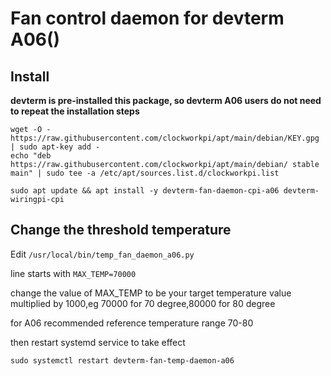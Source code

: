 # Fan control daemon for devterm A06()
 
## Install

**devterm is pre-installed this package, so devterm A06 users do not need to repeat the installation steps**

```
wget -O - https://raw.githubusercontent.com/clockworkpi/apt/main/debian/KEY.gpg | sudo apt-key add -
echo "deb https://raw.githubusercontent.com/clockworkpi/apt/main/debian/ stable main" | sudo tee -a /etc/apt/sources.list.d/clockworkpi.list

sudo apt update && apt install -y devterm-fan-daemon-cpi-a06 devterm-wiringpi-cpi
```

## Change the threshold temperature

Edit `/usr/local/bin/temp_fan_daemon_a06.py`

line starts with `MAX_TEMP=70000`

change the value of MAX_TEMP to be your target temperature value multiplied by 1000,eg 70000 for 70 degree,80000 for 80 degree  

for A06 recommended reference temperature range 70-80 

then restart systemd service to take effect

`sudo systemctl restart devterm-fan-temp-daemon-a06`


